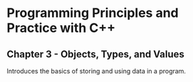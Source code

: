 # Programming Principles and Practice with C++



## Chapter 3 - Objects, Types, and Values

Introduces the basics of storing and using data in a program.

